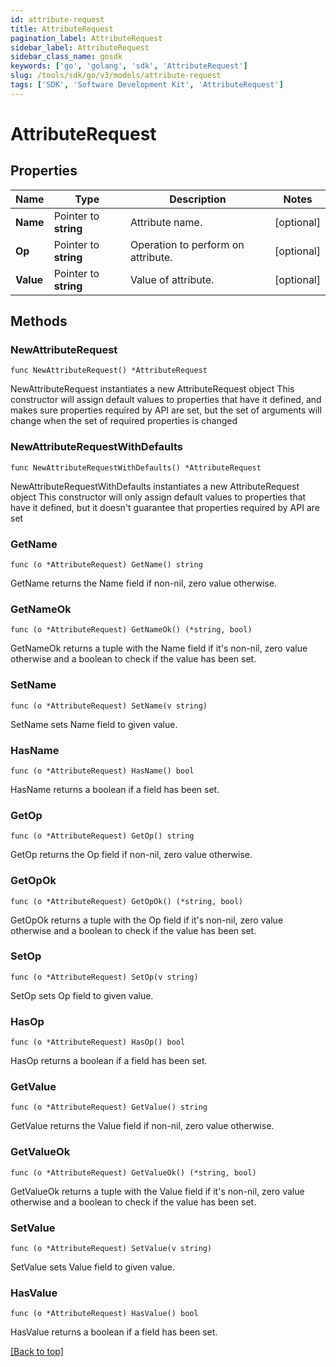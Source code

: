 ```yaml
---
id: attribute-request
title: AttributeRequest
pagination_label: AttributeRequest
sidebar_label: AttributeRequest
sidebar_class_name: gosdk
keywords: ['go', 'golang', 'sdk', 'AttributeRequest'] 
slug: /tools/sdk/go/v3/models/attribute-request
tags: ['SDK', 'Software Development Kit', 'AttributeRequest']
---
```


# AttributeRequest

## Properties

Name | Type | Description | Notes
------------ | ------------- | ------------- | -------------
**Name** | Pointer to **string** | Attribute name. | [optional] 
**Op** | Pointer to **string** | Operation to perform on attribute. | [optional] 
**Value** | Pointer to **string** | Value of attribute. | [optional] 

## Methods

### NewAttributeRequest

`func NewAttributeRequest() *AttributeRequest`

NewAttributeRequest instantiates a new AttributeRequest object
This constructor will assign default values to properties that have it defined,
and makes sure properties required by API are set, but the set of arguments
will change when the set of required properties is changed

### NewAttributeRequestWithDefaults

`func NewAttributeRequestWithDefaults() *AttributeRequest`

NewAttributeRequestWithDefaults instantiates a new AttributeRequest object
This constructor will only assign default values to properties that have it defined,
but it doesn't guarantee that properties required by API are set

### GetName

`func (o *AttributeRequest) GetName() string`

GetName returns the Name field if non-nil, zero value otherwise.

### GetNameOk

`func (o *AttributeRequest) GetNameOk() (*string, bool)`

GetNameOk returns a tuple with the Name field if it's non-nil, zero value otherwise
and a boolean to check if the value has been set.

### SetName

`func (o *AttributeRequest) SetName(v string)`

SetName sets Name field to given value.

### HasName

`func (o *AttributeRequest) HasName() bool`

HasName returns a boolean if a field has been set.

### GetOp

`func (o *AttributeRequest) GetOp() string`

GetOp returns the Op field if non-nil, zero value otherwise.

### GetOpOk

`func (o *AttributeRequest) GetOpOk() (*string, bool)`

GetOpOk returns a tuple with the Op field if it's non-nil, zero value otherwise
and a boolean to check if the value has been set.

### SetOp

`func (o *AttributeRequest) SetOp(v string)`

SetOp sets Op field to given value.

### HasOp

`func (o *AttributeRequest) HasOp() bool`

HasOp returns a boolean if a field has been set.

### GetValue

`func (o *AttributeRequest) GetValue() string`

GetValue returns the Value field if non-nil, zero value otherwise.

### GetValueOk

`func (o *AttributeRequest) GetValueOk() (*string, bool)`

GetValueOk returns a tuple with the Value field if it's non-nil, zero value otherwise
and a boolean to check if the value has been set.

### SetValue

`func (o *AttributeRequest) SetValue(v string)`

SetValue sets Value field to given value.

### HasValue

`func (o *AttributeRequest) HasValue() bool`

HasValue returns a boolean if a field has been set.


[[Back to top]](#) 


